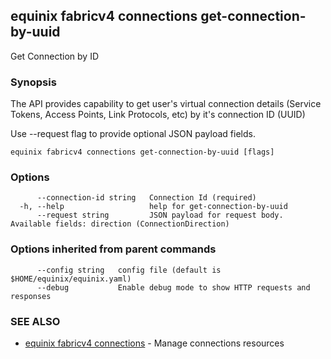 ## equinix fabricv4 connections get-connection-by-uuid

Get Connection by ID

### Synopsis

The API provides capability to get user's virtual connection details (Service Tokens, Access Points, Link Protocols, etc) by it's connection ID (UUID)

Use --request flag to provide optional JSON payload fields.

```
equinix fabricv4 connections get-connection-by-uuid [flags]
```

### Options

```
      --connection-id string   Connection Id (required)
  -h, --help                   help for get-connection-by-uuid
      --request string         JSON payload for request body. Available fields: direction (ConnectionDirection)
```

### Options inherited from parent commands

```
      --config string   config file (default is $HOME/equinix/equinix.yaml)
      --debug           Enable debug mode to show HTTP requests and responses
```

### SEE ALSO

* [equinix fabricv4 connections](equinix_fabricv4_connections.md)	 - Manage connections resources

